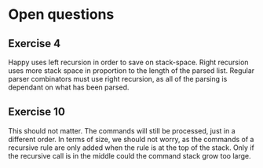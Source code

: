 # Open questions

## Exercise 4
Happy uses left recursion in order to save on stack-space. Right recursion uses more stack space in proportion to the length of the parsed list. Regular parser combinators must use right recursion, as all of the parsing is dependant on what has been parsed.
## Exercise 10
This should not matter. The commands will still be processed, just in a different order. In terms of size, we should not worry, as the commands of a recursive rule are only added when the rule is at the top of the stack. Only if the recursive call is in the middle could the command stack grow too large.